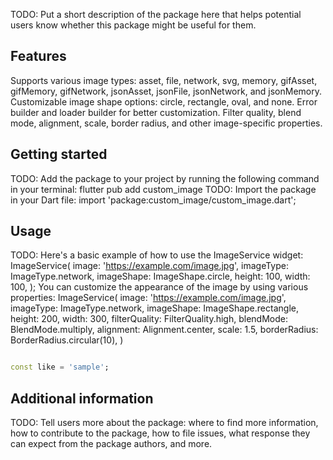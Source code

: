 <!--
This README describes the package. If you publish this package to pub.dev,
this README's contents appear on the landing page for your package.

For information about how to write a good package README, see the guide for
[writing package pages](https://dart.dev/guides/libraries/writing-package-pages).

For general information about developing packages, see the Dart guide for
[creating packages](https://dart.dev/guides/libraries/create-library-packages)
and the Flutter guide for
[developing packages and plugins](https://flutter.dev/developing-packages).
-->

TODO: Put a short description of the package here that helps potential users
know whether this package might be useful for them.

## Features

Supports various image types: asset, file, network, svg, memory, gifAsset, gifMemory, gifNetwork,
jsonAsset, jsonFile, jsonNetwork, and jsonMemory.
Customizable image shape options: circle, rectangle, oval, and none.
Error builder and loader builder for better customization.
Filter quality, blend mode, alignment, scale, border radius, and other image-specific properties.

## Getting started

TODO: Add the package to your project by running the following command in your terminal:
flutter pub add custom_image
TODO: Import the package in your Dart file:
import 'package:custom_image/custom_image.dart';

## Usage

TODO: Here's a basic example of how to use the ImageService widget:
ImageService(
image: 'https://example.com/image.jpg',
imageType: ImageType.network,
imageShape: ImageShape.circle,
height: 100,
width: 100,
);
You can customize the appearance of the image by using various properties:
ImageService(
image: 'https://example.com/image.jpg',
imageType: ImageType.network,
imageShape: ImageShape.rectangle,
height: 200,
width: 300,
filterQuality: FilterQuality.high,
blendMode: BlendMode.multiply,
alignment: Alignment.center,
scale: 1.5,
borderRadius: BorderRadius.circular(10),
)
```dart

const like = 'sample';
```

## Additional information

TODO: Tell users more about the package: where to find more information, how to
contribute to the package, how to file issues, what response they can expect
from the package authors, and more.
